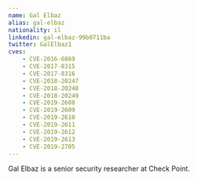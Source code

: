 ```yaml
---
name: Gal Elbaz
alias: gal-elbaz
nationality: il
linkedin: gal-elbaz-99b0711ba
twitter: GalElbaz1
cves:
    - CVE-2016-6869
    - CVE-2017-8315
    - CVE-2017-8316
    - CVE-2018-20247
    - CVE-2018-20248
    - CVE-2018-20249
    - CVE-2019-2608
    - CVE-2019-2609
    - CVE-2019-2610
    - CVE-2019-2611
    - CVE-2019-2612
    - CVE-2019-2613
    - CVE-2019-2705
---
```

Gal Elbaz is a senior security researcher at Check Point.
